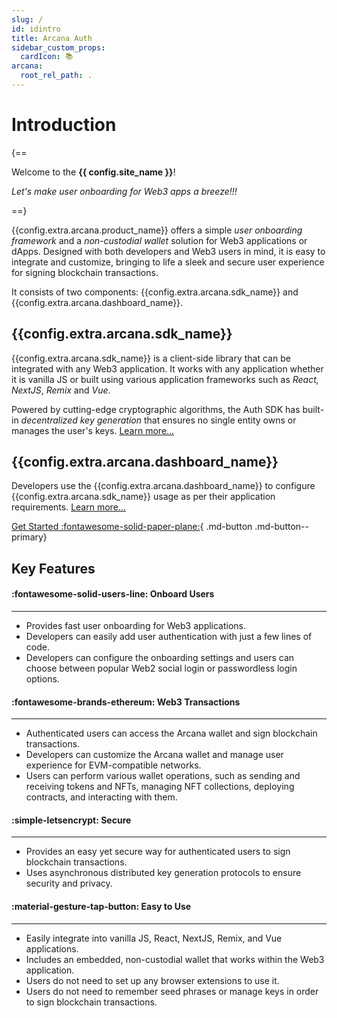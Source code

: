 ```yaml
---
slug: /
id: idintro
title: Arcana Auth
sidebar_custom_props:
  cardIcon: 📚
arcana:
  root_rel_path: .
---
```


# Introduction

{==

Welcome to the **{{ config.site_name }}**! 

*Let's make user onboarding for Web3 apps a breeze!!!*

==}

{{config.extra.arcana.product_name}} offers a simple _user onboarding framework_ and a _non-custodial wallet_ solution for Web3 applications or dApps. Designed with both developers and Web3 users in mind, it is easy to integrate and customize, bringing to life a sleek and secure user experience for signing blockchain transactions. 

It consists of two components: {{config.extra.arcana.sdk_name}} and {{config.extra.arcana.dashboard_name}}. 

## {{config.extra.arcana.sdk_name}}

{{config.extra.arcana.sdk_name}} is a client-side library that can be integrated with any Web3 application. It works with any application whether it is vanilla JS or built using various application frameworks such as _React, NextJS_, _Remix_ and _Vue_.

<!---
 or wallet connectors such as _Wagmi_ and _Rainbowkit_.
 --->

Powered by cutting-edge cryptographic algorithms, the Auth SDK has built-in _decentralized key generation_ that ensures no single entity owns or manages the user's keys. [Learn more...]({{page.meta.arcana.root_rel_path}}/concepts/authsdk.md)

## {{config.extra.arcana.dashboard_name}}

Developers use the {{config.extra.arcana.dashboard_name}} to configure {{config.extra.arcana.sdk_name}} usage as per their application requirements. [Learn more...]({{page.meta.arcana.root_rel_path}}/concepts/dashboard.md)

[Get Started :fontawesome-solid-paper-plane:]({{page.meta.arcana.root_rel_path}}/walletsdk/wallet_qs.md){ .md-button .md-button--primary}

## Key Features

<div class="grid cards" markdown>
  <div class="card" markdown><h4><b>:fontawesome-solid-users-line: Onboard Users</b></h4><hr><p ><ul><li>Provides fast user onboarding for Web3 applications.</li><li>Developers can easily add user authentication with just a few lines of code.</li><li>Developers can configure the onboarding settings and users can choose between popular Web2 social login or passwordless login options.</li></ul></p></div>
  <div class="card" markdown><h4><b>:fontawesome-brands-ethereum: Web3 Transactions</b></h4><hr><p><ul><li>Authenticated users can access the Arcana wallet and sign blockchain transactions.</li><li>Developers can customize the Arcana wallet and manage user experience for EVM-compatible networks.</li><li>Users can perform various wallet operations, such as sending and receiving tokens and NFTs, managing NFT collections, deploying contracts, and interacting with them.</li></ul></p></div>
  <div class="card" markdown><h4><b>:simple-letsencrypt: Secure</b></h4><hr><p><ul><li>Provides an easy yet secure way for authenticated users to sign blockchain transactions.</li><li>Uses asynchronous distributed key generation protocols to ensure security and privacy.</li></ul></p></div>
  <div class="card" markdown><h4><b>:material-gesture-tap-button: Easy to Use</b></h4><hr><p><ul><li>Easily  integrate into vanilla JS, React, NextJS, Remix, and Vue applications.</li><li>Includes an embedded, non-custodial wallet that works within the Web3 application.</li><li>Users do not need to set up any browser extensions to use it.<li>Users do not need to remember seed phrases or manage keys in order to sign blockchain transactions.</li></ul></p></div>
</div>

<!--- 
[Let's begin! ++enter++](./walletsdk/wallet_qs.md){ .md-button .md-button--primary}
--->
